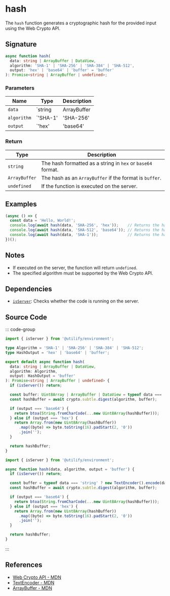 # hash

The `hash` function generates a cryptographic hash for the provided input using the Web Crypto API.

## Signature

```typescript
async function hash(
  data: string | ArrayBuffer | DataView,
  algorithm: 'SHA-1' | 'SHA-256' | 'SHA-384' | 'SHA-512',
  output: 'hex' | 'base64' | 'buffer' = 'buffer'
): Promise<string | ArrayBuffer | undefined>;
```

### Parameters

| Name       | Type                              | Description                                                       |
|------------|-----------------------------------|-------------------------------------------------------------------|
| `data`     | `string | ArrayBuffer | DataView` | The input data to hash.                                           |
| `algorithm`| `'SHA-1' | 'SHA-256' | 'SHA-384' | 'SHA-512'` | The hashing algorithm to use.                                    |
| `output`   | `'hex' | 'base64' | 'buffer'`   | The format of the hash output (`buffer` is the default).          |

### Return

| Type                    | Description                                                    |
|-------------------------|----------------------------------------------------------------|
| `string`               | The hash formatted as a string in `hex` or `base64` format.    |
| `ArrayBuffer`           | The hash as an `ArrayBuffer` if the format is `buffer`.        |
| `undefined`            | If the function is executed on the server.                    |

## Examples

```typescript
(async () => {
  const data = 'Hello, World!';
  console.log(await hash(data, 'SHA-256', 'hex'));    // Returns the hash in hexadecimal format
  console.log(await hash(data, 'SHA-512', 'base64')); // Returns the hash in base64 format
  console.log(await hash(data, 'SHA-1'));             // Returns the hash as an ArrayBuffer
})();
```

## Notes

- If executed on the server, the function will return `undefined`.
- The specified algorithm must be supported by the Web Crypto API.

## Dependencies

- [`isServer`](../environment/isServer.md): Checks whether the code is running on the server.

## Source Code

::: code-group
```typescript
import { isServer } from '@utilify/environment';

type Algorithm = 'SHA-1' | 'SHA-256' | 'SHA-384' | 'SHA-512';
type HashOutput = 'hex' | 'base64' | 'buffer';

export default async function hash(
  data: string | ArrayBuffer | DataView,
  algorithm: Algorithm,
  output: HashOutput = 'buffer'
): Promise<string | ArrayBuffer | undefined> {
  if (isServer()) return;

  const buffer: Uint8Array | ArrayBuffer | DataView = typeof data === 'string' ? new TextEncoder().encode(data) : data;
  const hashBuffer = await crypto.subtle.digest(algorithm, buffer);

  if (output === 'base64') {
    return btoa(String.fromCharCode(...new Uint8Array(hashBuffer)));
  } else if (output === 'hex') {
    return Array.from(new Uint8Array(hashBuffer))
      .map((byte) => byte.toString(16).padStart(2, '0'))
      .join('');
  }

  return hashBuffer;
}
```

```javascript
import { isServer } from '@utilify/environment';

async function hash(data, algorithm, output = 'buffer') {
  if (isServer()) return;

  const buffer = typeof data === 'string' ? new TextEncoder().encode(data) : data;
  const hashBuffer = await crypto.subtle.digest(algorithm, buffer);

  if (output === 'base64') {
    return btoa(String.fromCharCode(...new Uint8Array(hashBuffer)));
  } else if (output === 'hex') {
    return Array.from(new Uint8Array(hashBuffer))
      .map((byte) => byte.toString(16).padStart(2, '0'))
      .join('');
  }

  return hashBuffer;
}
```
:::

## References

- [Web Crypto API - MDN](https://developer.mozilla.org/en-US/docs/Web/API/Web_Crypto_API)
- [TextEncoder - MDN](https://developer.mozilla.org/en-US/docs/Web/API/TextEncoder)
- [ArrayBuffer - MDN](https://developer.mozilla.org/en-US/docs/Web/JavaScript/Reference/Global_Objects/ArrayBuffer)